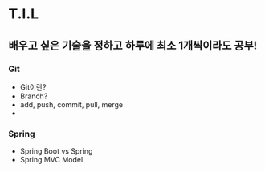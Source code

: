 # T.I.L

## 배우고 싶은 기술을 정하고 하루에 최소 1개씩이라도 공부!

### Git
- Git이란?
- Branch?
- add, push, commit, pull, merge
- 

### Spring
- Spring Boot vs Spring
- Spring MVC Model
